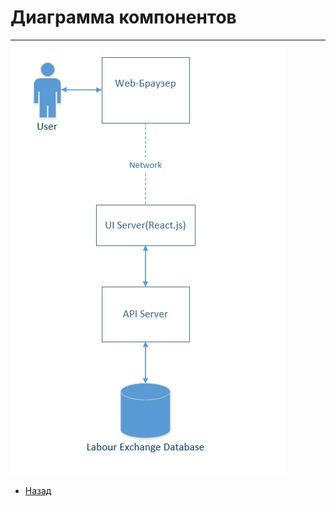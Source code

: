# Диаграмма компонентов
---

![Компонентов](https://github.com/evgenyv13/LaborExchange/blob/master/documentation/diagrams/components.jpg)

- [Назад](https://github.com/evgenyv13/LaborExchange/blob/master/documentation/diagram.md)
